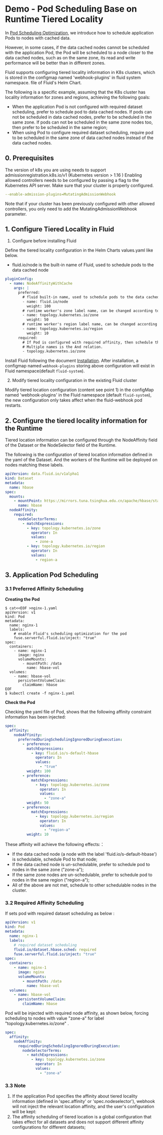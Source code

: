 # Demo - Pod Scheduling Base on Runtime Tiered Locality

In [Pod Scheduling Optimization](./pod_schedule_optimization.md), we introduce how to schedule application Pods to nodes
with cached data.

However, in some cases, if the data cached nodes cannot be scheduled with the application Pod, the Pod will be scheduled
to a node closer to the data cached nodes, such as on the same zone, its read and write performance will be better than in different zones.

Fluid supports configuring tiered locality information in K8s clusters, which is stored in the configmap named 'webhook-plugins' in fluid system namespace. 
file of Fluid's Helm Chart.

The following is a specific example, assuming that the K8s cluster has locality information for zones and regions, achieving the following goals:
- When the application Pod is not configured with required dataset scheduling, prefer to schedule pod to data cached nodes.
If pods can not be scheduled in data cached nodes, prefer to be scheduled in the same zone.
If pods can not be scheduled in the same zone nodes too, then prefer to be scheduled in the same region;
- When using Pod to configure required dataset scheduling, require pod to be scheduled in the same zone of data cached nodes instead of the data cached nodes.

## 0. Prerequisites
The version of k8s you are using needs to support admissionregistration.k8s.io/v1 (Kubernetes version > 1.16 )
Enabling allowed controllers needs to be configured by passing a flag to the Kubernetes API server. Make sure that your cluster is properly configured.
```yaml
--enable-admission-plugins=MutatingAdmissionWebhook
```
Note that if your cluster has been previously configured with other allowed controllers, you only need to add the MutatingAdmissionWebhook parameter.

## 1. Configure Tiered Locality in Fluid

1) Configure before installing Fluid

Define the tiered locality configuration in the Helm Charts values.yaml like below.
- fluid.io/node is the built-in name of Fluid, used to schedule pods to the data cached node
```yaml
pluginConfig:
  - name: NodeAffinityWithCache
    args: |
      preferred:
        # fluid built-in name, used to schedule pods to the data cached node
        - name: fluid.io/node
          weight: 100
        # runtime worker's zone label name, can be changed according to k8s environment.
        - name: topology.kubernetes.io/zone
          weight: 50
        # runtime worker's region label name, can be changed according to k8s environment.
        - name: topology.kubernetes.io/region
          weight: 10
      required:
        # If Pod is configured with required affinity, then schedule the pod to nodes match the label.
        # Multiple names is the And relation.
        - topology.kubernetes.io/zone
```

Install Fluid following the document [Installation](../userguide/install.md). After installation, a configmap
named `webhook-plugins` storing above configuration will exist in Fluid namespace(default `fluid-system`).

2) Modify tiered locality configuration in the existing Fluid cluster

Modify tiered location configuration (content see point 1) in the configMap named 'webhook-plugins' 
in the Fluid namespace (default `fluid-system`), the new configuration only takes affect when the fluid-webhook pod restarts.

## 2. Configure the tiered locality information for the Runtime
Tiered location information can be configured through the NodeAffinity field of the Dataset or the NodeSelector field of the Runtime.

The following is the configuration of tiered location information defined in the yaml of the Dataset. 
And the workers of the Runtime will be deployed on nodes matching these labels.
```yaml
apiVersion: data.fluid.io/v1alpha1
kind: Dataset
metadata:
  name: hbase
spec:
  mounts:
    - mountPoint: https://mirrors.tuna.tsinghua.edu.cn/apache/hbase/stable/
      name: hbase
  nodeAffinity:
    required:
      nodeSelectorTerms:
      	- matchExpressions:
          - key: topology.kubernetes.io/zone
            operator: In
            values: 
              - zone-a
          - key: topology.kubernetes.io/region
            operator: In
            values:
              - region-a
```

## 3. Application Pod Scheduling

### 3.1 Preferred Affinity Scheduling
**Creating the Pod**
```shell
$ cat<<EOF >nginx-1.yaml
apiVersion: v1
kind: Pod
metadata:
  name: nginx-1
  labels:
    # enable Fluid's scheduling optimization for the pod
    fuse.serverful.fluid.io/inject: "true"
spec:
  containers:
    - name: nginx-1
      image: nginx
      volumeMounts:
        - mountPath: /data
          name: hbase-vol
  volumes:
    - name: hbase-vol
      persistentVolumeClaim:
        claimName: hbase
EOF
$ kubectl create -f nginx-1.yaml
```

**Check the Pod**

Checking the yaml file of Pod, shows that the following affinity constraint information has been injected:

```yaml
spec:
  affinity:
    nodeAffinity:
      preferredDuringSchedulingIgnoredDuringExecution:
        - preference:
          matchExpressions:
            - key: fluid.io/s-default-hbase
              operator: In
              values:
                - "true"
          weight: 100
        - preference:
            matchExpressions:
              - key: topology.kubernetes.io/zone
                operator: In
                values:
                  - "zone-a"
          weight: 50
        - preference:
            matchExpressions:
              - key: topology.kubernetes.io/region
                operator: In
                values:
                  - "region-a"
          weight: 10         
```

These affinity will achieve the following effects:：
- If the data cached node (a node with the label 'fluid.io/s-default-hbase') is schedulable, schedule Pod to that node;
- If the data cached node is un-schedulable, prefer to schedule pod to nodes in the same zone ("zone-a");
- If the same zone nodes are un-schedulable, prefer to schedule pod to nodes in the same region ("region-a");
- All of the above are not met, schedule to other schedulable nodes in the cluster.


### 3.2 Required Affinity Scheduling

If sets pod with required dataset scheduling as below :
```yaml
apiVersion: v1
kind: Pod
metadata:
  name: nginx-1
  labels:
    # required dataset scheduling
    fluid.io/dataset.hbase.sched: required
    fuse.serverful.fluid.io/inject: "true"
spec:
  containers:
    - name: nginx-1
      image: nginx
      volumeMounts:
        - mountPath: /data
          name: hbase-vol
  volumes:
    - name: hbase-vol
      persistentVolumeClaim:
        claimName: hbase
```
Pod will be injected with required node affinity, as shown below, forcing scheduling to nodes with value "zone-a" for label "topology.kubernetes.io/zone"  .
```yaml
spec:
  affinity:
    nodeAffinity:
      requiredDuringSchedulingIgnoredDuringExecution:
        nodeSelectorTerms:
          - matchExpressions:
            - key: topology.kubernetes.io/zone
              operator: In
              values:
                - "zone-a"
```

### 3.3 Note

1. If the application Pod specifies the affinity about tiered locality information (defined in 'spec.affinity' or 'spec.nodeselector'), webhook will
not inject the relevant location affinity, and the user's configuration will be kept:
2. The affinity scheduling of tiered location is a global configuration that takes effect for all datasets and does not support different affinity configurations for different datasets;

